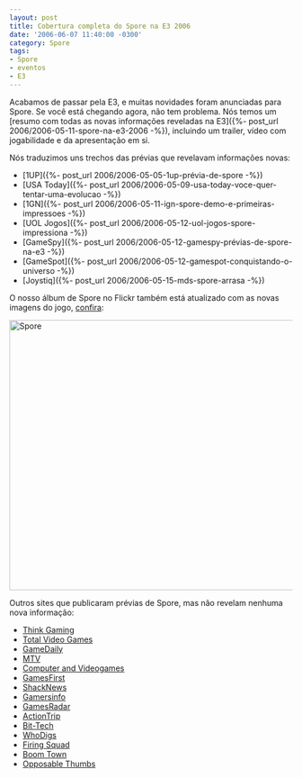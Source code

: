 ```yaml
---
layout: post
title: Cobertura completa do Spore na E3 2006
date: '2006-06-07 11:40:00 -0300'
category: Spore
tags:
- Spore
- eventos
- E3
---
```

Acabamos de passar pela E3, e muitas novidades foram anunciadas para Spore. Se você está chegando agora, não tem problema. Nós temos um [resumo com todas as novas informações reveladas na E3]({%- post_url 2006/2006-05-11-spore-na-e3-2006 -%}), incluindo um trailer, vídeo com jogabilidade e da apresentação em si.

Nós traduzimos uns trechos das prévias que revelavam informações novas:

- [1UP]({%- post_url 2006/2006-05-05-1up-prévia-de-spore -%})
- [USA Today]({%- post_url 2006/2006-05-09-usa-today-voce-quer-tentar-uma-evolucao -%})
- [1GN]({%- post_url 2006/2006-05-11-ign-spore-demo-e-primeiras-impressoes -%})
- [UOL Jogos]({%- post_url 2006/2006-05-12-uol-jogos-spore-impressiona -%})
- [GameSpy]({%- post_url 2006/2006-05-12-gamespy-prévias-de-spore-na-e3 -%})
- [GameSpot]({%- post_url 2006/2006-05-12-gamespot-conquistando-o-universo -%})
- [Joystiq]({%- post_url 2006/2006-05-15-mds-spore-arrasa -%})

O nosso álbum de Spore no Flickr também está atualizado com as novas imagens do jogo, [confira](https://flic.kr/s/aHskTqEoqA):

<a data-flickr-embed="true"  href="https://www.flickr.com/photos/esporo/albums/72157679654038458" title="Spore"><img src="https://live.staticflickr.com/7842/47457594552_ee11004e09_z.jpg" width="640" height="480" alt="Spore"></a><script async src="//embedr.flickr.com/assets/client-code.js" charset="utf-8"></script>

Outros sites que publicaram prévias de Spore, mas não revelam nenhuma nova informação:

- [Think Gaming](http://thinkgaming.org/content/view/255/27/)
- [Total Video Games](http://www.totalvideogames.com/articles/SPORE_-_E306_FIRST_LOOK_Preview_9995_5546_0_0_10_0.htm)
- [GameDaily](http://pc.gamedaily.com/game/features/?gameid=4126&id=299)
- [MTV](http://www.mtv.com/news/articles/1532285/20060522/index.jhtml?headlines=true)
- [Computer and Videogames](http://www.computerandvideogames.com/article.php?id=140238)
- [GamesFirst](http://gamesfirst.com/?id=1321)
- [ShackNews](http://www.shacknews.com/extras/2006/051506_e3_day3_chris_1_1.x)
- [Gamersinfo](http://www.gamersinfo.net/index.php?art/id:1063)
- [GamesRadar](http://www.gamesradar.com/gb/pc/game/previews/article.jsp?articleId=2006051612357921088&sectionId=1001&pageId=2006051612619453024)
- [ActionTrip](http://www.actiontrip.com/features/e32006spore.phtml)
- [Bit-Tech](http://www.bit-tech.net/gaming/2006/05/15/spore_e3_preview/1.html)
- [WhoDigs](http://www.whodigs.com/article.php/SporePreview)
- [Firing Squad](http://www.firingsquad.com/news/newsarticle.asp?searchid=10246)
- [Boom Town](http://www.boomtown.net/en_uk/articles/art.view.php?id=11390)
- [Opposable Thumbs](http://arstechnica.com/journals/thumbs.ars/2006/5/11/3930)